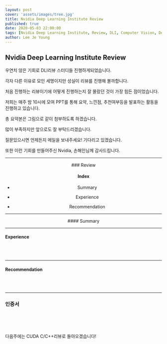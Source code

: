 ```yaml
---
layout: post
cover: 'assets/images/tree.jpg'
title: Nvidia Deep Learning Institute Review
published: true
date: 2020-05-03 22:00:00
tags: [Nvidia Deep Learning Institute, Review, DLI, Computer Vision, Deep Learning, Machine Learning]
author: Lee Je Young
---
```


## Nvidia Deep Learning Institute Review<br />

우연치 않은 기회로 DLI리뷰 스터디들 진행하게되었습니다.

각자 다른 이유로 모인 세명이지만 성실이 리뷰를 진행해 볼까합니다.

처음 진행하는 리뷰이기에 어떻게 진행하는지 잘 몰랐던 것이 가장 힘든 점이었습니다.

저희는 매주 밤 10시에 모여 PPT를 통해 요약, 느낀점, 추천여부등을 발표하는 활동을 진행하고 있습니다.

총 요약본은 그림으로 같이 첨부하도록 하겠습니다.

많이 부족하지만 앞으로도 잘 부탁드리겠습니다.

질문있으시면 언제든지 메일을 보내주세요! 기다리고 있겠습니다.

또한 이런 기회를 만들어주신 Nvidia, 손해인님께 감사드립니다.

<hr />
<center>
### Review

<amp-img src="{{ site.baseurl }}assets/DLI_Computer_Vision/Review/1.png" width="656" height="400" layout="responsive" alt="" class="mb3"></amp-img>

#### Index<br />

- Summary

- Experience

- Recommendation

</center>

<hr />

<center>#### Summary</center>



<hr />

#### Experience

<amp-img src="{{ site.baseurl }}assets/DLI_Computer_Vision/Review/15.png" width="656" height="400" layout="responsive" alt="" class="mb3"></amp-img>
<br />
<amp-img src="{{ site.baseurl }}assets/DLI_Computer_Vision/Review/16.png" width="656" height="400" layout="responsive" alt="" class="mb3"></amp-img>
<br />
<amp-img src="{{ site.baseurl }}assets/DLI_Computer_Vision/Review/17.png" width="656" height="400" layout="responsive" alt="" class="mb3"></amp-img>

<hr />

#### Recommendation

<amp-img src="{{ site.baseurl }}assets/DLI_Computer_Vision/Review/19.png" width="656" height="400" layout="responsive" alt="" class="mb3"></amp-img>
<br />
<amp-img src="{{ site.baseurl }}assets/DLI_Computer_Vision/Review/20.png" width="656" height="400" layout="responsive" alt="" class="mb3"></amp-img>
<br />
<amp-img src="{{ site.baseurl }}assets/DLI_Computer_Vision/Review/21.png" width="656" height="400" layout="responsive" alt="" class="mb3"></amp-img>


<hr />

### 인증서

<amp-img src="{{ site.baseurl }}assets/DLI_Computer_Vision/In/Fundamentals_of_DL_for_Computer_Vision_institute_구정수.png" width="656" height="400" layout="responsive" alt="" class="mb3"></amp-img>
<br />
<amp-img src="{{ site.baseurl }}assets/DLI_Computer_Vision/In/Fundamentals_of_DL_for_Computer_Vision_institute_박경훈.png" width="656" height="400" layout="responsive" alt="" class="mb3"></amp-img>
<br />
<amp-img src="{{ site.baseurl }}assets/DLI_Computer_Vision/In/Fundamentals_of_DL_for_Computer_Vision_institute_이제영.png" width="656" height="400" layout="responsive" alt="" class="mb3"></amp-img>

<br />
다음주에는 CUDA C/C++리뷰로 돌아오겠습니다!